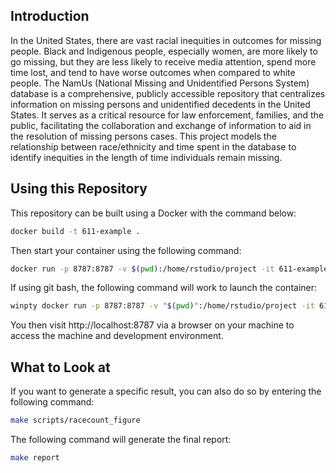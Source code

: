 ## Introduction

In the United States, there are vast racial inequities in outcomes for missing people. Black and Indigenous people, especially women, are  more likely to go missing, but they are less likely to receive media attention, spend more time lost, and tend to have worse outcomes when compared to white people. 
The NamUs (National Missing and Unidentified Persons System) database is a comprehensive, publicly accessible repository that centralizes information on missing persons and unidentified decedents in the United States. It serves as a critical resource for law enforcement, families, and the public, facilitating the collaboration and exchange of information to aid in the resolution of missing persons cases.
This project models the relationship between race/ethnicity and time spent in the database to identify inequities in the length of time individuals remain missing.


## Using this Repository
This repository can be built using a Docker with the command below:

```bash
docker build -t 611-example .
```

Then start your container using the following command:

```bash
docker run -p 8787:8787 -v $(pwd):/home/rstudio/project -it 611-example
```

If using git bash, the following command will work to launch the container:

```bash
winpty docker run -p 8787:8787 -v "$(pwd)":/home/rstudio/project -it 611-example
```

You then visit http://localhost:8787 via a browser on your machine to access the machine and development environment.

## What to Look at

If you want to generate a specific result, you can also do so by entering the following command:

```bash
make scripts/racecount_figure
```

The following command will generate the final report:

```bash
make report
```

